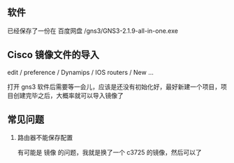 ## 软件

已经保存了一份在 百度网盘 /gns3/GNS3-2.1.9-all-in-one.exe

## Cisco 镜像文件的导入

edit / preference / Dynamips / IOS routers / New ...

打开 gns3 软件后需要等一会儿，应该是还没有初始化好，最好新建一个项目，项目创建完毕之后，大概率就可以导入镜像了

##

## 

##

## 

## 常见问题

1. 路由器不能保存配置

    有可能是 镜像 的问题，我就是换了一个 c3725 的镜像，然后可以了

